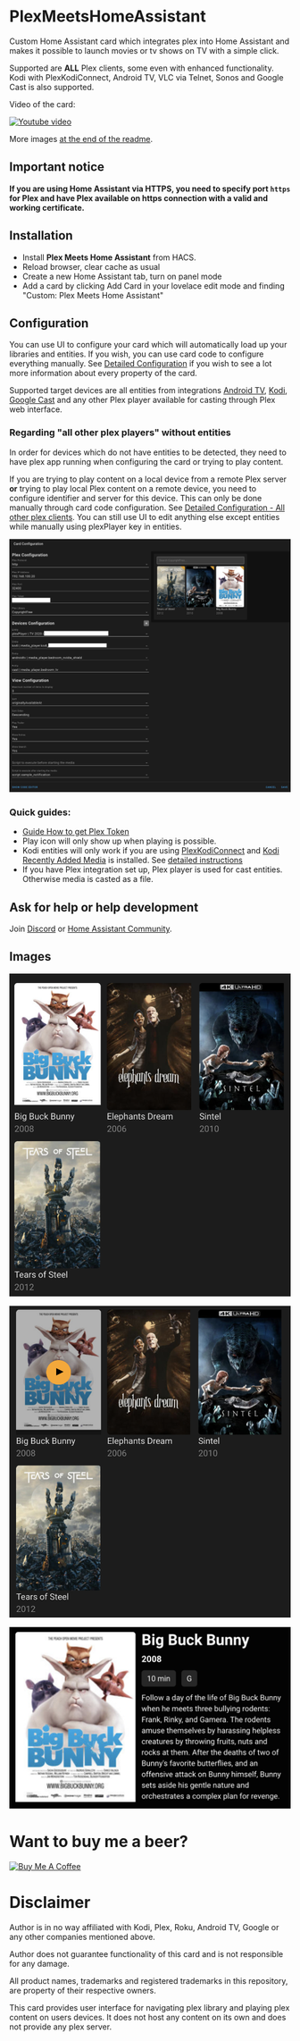 # PlexMeetsHomeAssistant

Custom Home Assistant card which integrates plex into Home Assistant and makes it possible to launch movies or tv shows on TV with a simple click.

Supported are **ALL** Plex clients, some even with enhanced functionality. Kodi with PlexKodiConnect, Android TV, VLC via Telnet, Sonos and Google Cast is also supported.

Video of the card:

[![Youtube video](https://img.youtube.com/vi/88e7lZUFD28/0.jpg)](https://youtu.be/88e7lZUFD28)

More images [at the end of the readme](https://github.com/JurajNyiri/PlexMeetsHomeAssistant#images).

## Important notice

**If you are using Home Assistant via HTTPS, you need to specify port `https` for Plex and have Plex available on https connection with a valid and working certificate.**

## Installation

- Install **Plex Meets Home Assistant** from HACS.
- Reload browser, clear cache as usual
- Create a new Home Assistant tab, turn on panel mode
- Add a card by clicking Add Card in your lovelace edit mode and finding "Custom: Plex Meets Home Assistant"

## Configuration

You can use UI to configure your card which will automatically load up your libraries and entities. If you wish, you can use card code to configure everything manually. See [Detailed Configuration](DETAILED_CONFIGURATION.md) if you wish to see a lot more information about every property of the card.

Supported target devices are all entities from integrations [Android TV](https://www.home-assistant.io/integrations/androidtv/), [Kodi](https://www.home-assistant.io/integrations/kodi/), [Google Cast](https://www.home-assistant.io/integrations/cast/) and any other Plex player available for casting through Plex web interface.

### Regarding "all other plex players" without entities

In order for devices which do not have entities to be detected, they need to have plex app running when configuring the card or trying to play content.

If you are trying to play content on a local device from a remote Plex server **or** trying to play local Plex content on a remote device, you need to configure identifier and server for this device. This can only be done manually through card code configuration. See [Detailed Configuration - All other plex clients](DETAILED_CONFIGURATION.md#all-other-plex-clients). You can still use UI to edit anything else except entities while manually using plexPlayer key in entities.

![Configuration via UI](images/ui_configuration.png)

### Quick guides:

- [Guide How to get Plex Token](https://support.plex.tv/articles/204059436-finding-an-authentication-token-x-plex-token/)
- Play icon will only show up when playing is possible.
- Kodi entities will only work if you are using [PlexKodiConnect](https://github.com/croneter/PlexKodiConnect#download-and-installation) and [Kodi Recently Added Media](https://github.com/jtbgroup/kodi-media-sensors#installation) is installed. See [detailed instructions](DETAILED_CONFIGURATION.md#kodi)
- If you have Plex integration set up, Plex player is used for cast entities. Otherwise media is casted as a file.

## Ask for help or help development

Join [Discord](https://discord.gg/jqqz9jQXWx) or [Home Assistant Community](https://community.home-assistant.io/t/custom-component-card-plex-meets-home-assistant/304349).

## Images

![View without hover](images/design_preview/1.png)

![View with hover](images/design_preview/2.png)

![Expanded movie view](images/design_preview/3.png)

# Want to buy me a beer?

<a href="https://www.buymeacoffee.com/jurajnyiri" target="_blank"><img src="https://cdn.buymeacoffee.com/buttons/v2/default-blue.png" alt="Buy Me A Coffee"  width="150px" ></a>

# Disclaimer

Author is in no way affiliated with Kodi, Plex, Roku, Android TV, Google or any other companies mentioned above.

Author does not guarantee functionality of this card and is not responsible for any damage.

All product names, trademarks and registered trademarks in this repository, are property of their respective owners.

This card provides user interface for navigating plex library and playing plex content on users devices. It does not host any content on its own and does not provide any plex server.
